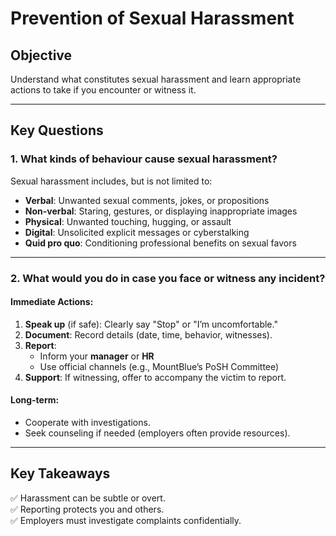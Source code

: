 # Prevention of Sexual Harassment

## Objective  
Understand what constitutes sexual harassment and learn appropriate actions to take if you encounter or witness it.

---

## Key Questions  

### 1. What kinds of behaviour cause sexual harassment?  
Sexual harassment includes, but is not limited to:  
- **Verbal**: Unwanted sexual comments, jokes, or propositions  
- **Non-verbal**: Staring, gestures, or displaying inappropriate images  
- **Physical**: Unwanted touching, hugging, or assault  
- **Digital**: Unsolicited explicit messages or cyberstalking  
- **Quid pro quo**: Conditioning professional benefits on sexual favors  


---

### 2. What would you do in case you face or witness any incident?  
#### Immediate Actions:  
1. **Speak up** (if safe): Clearly say "Stop" or "I’m uncomfortable."  
2. **Document**: Record details (date, time, behavior, witnesses).  
3. **Report**:  
   - Inform your **manager** or **HR**  
   - Use official channels (e.g., MountBlue’s PoSH Committee)  
4. **Support**: If witnessing, offer to accompany the victim to report.  

#### Long-term:  
- Cooperate with investigations.  
- Seek counseling if needed (employers often provide resources).  


---

## Key Takeaways  
✅ Harassment can be subtle or overt.  
✅ Reporting protects you and others.  
✅ Employers must investigate complaints confidentially.  
